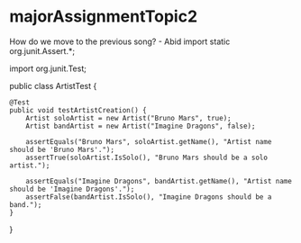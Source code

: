 # majorAssignmentTopic2

How do we move to the previous song? - Abid
import static org.junit.Assert.*;

import org.junit.Test;

public class ArtistTest {

    @Test
    public void testArtistCreation() {
        Artist soloArtist = new Artist("Bruno Mars", true);
        Artist bandArtist = new Artist("Imagine Dragons", false);

        assertEquals("Bruno Mars", soloArtist.getName(), "Artist name should be 'Bruno Mars'.");
        assertTrue(soloArtist.IsSolo(), "Bruno Mars should be a solo artist.");

        assertEquals("Imagine Dragons", bandArtist.getName(), "Artist name should be 'Imagine Dragons'.");
        assertFalse(bandArtist.IsSolo(), "Imagine Dragons should be a band.");
    }
}
